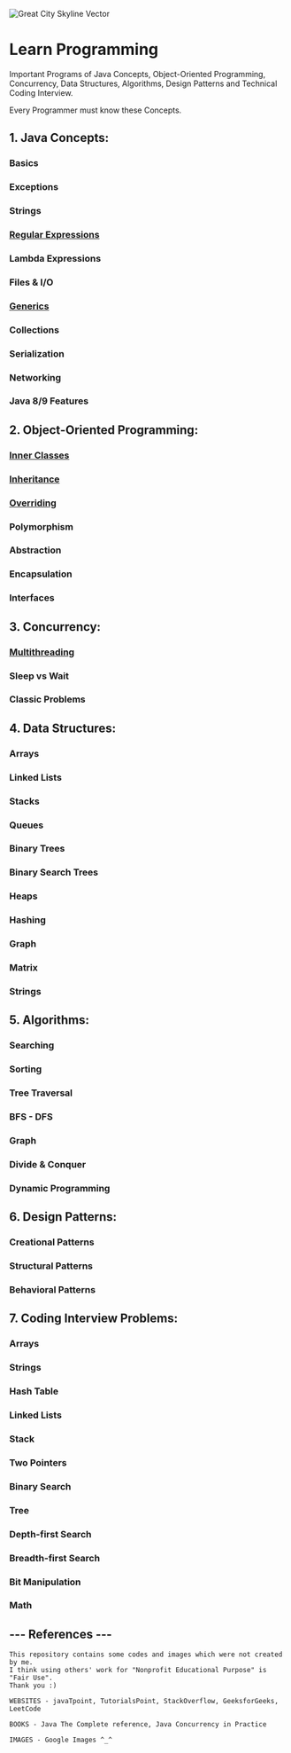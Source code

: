 ![Great City Skyline Vector](https://user-images.githubusercontent.com/2780145/33828904-f4f9db84-de93-11e7-87bb-82fe8734ebc2.png)

# Learn Programming

Important Programs of Java Concepts, Object-Oriented Programming, Concurrency, Data Structures, Algorithms, Design Patterns and Technical Coding Interview. 

Every Programmer must know these Concepts.

## 1. Java Concepts:

### Basics

### Exceptions

### Strings

### [Regular Expressions](Java-Concepts/regex)

### Lambda Expressions

### Files & I/O

### [Generics](Java-Concepts/generics)

### Collections

### Serialization

### Networking

### Java 8/9 Features

## 2. Object-Oriented Programming:

### [Inner Classes](Object-Oriented-Programming/inner_class)

### [Inheritance](Object-Oriented-Programming/inheritance)

### [Overriding](Object-Oriented-Programming/overriding)

### Polymorphism

### Abstraction

### Encapsulation

### Interfaces

## 3. Concurrency:

### [Multithreading](Concurrency/multithreading)

### Sleep vs Wait

### Classic Problems

## 4. Data Structures:

### Arrays

### Linked Lists

### Stacks

### Queues

### Binary Trees

### Binary Search Trees

### Heaps

### Hashing

### Graph

### Matrix

### Strings

## 5. Algorithms:

### Searching

### Sorting

### Tree Traversal

### BFS - DFS

### Graph

### Divide & Conquer

### Dynamic Programming

## 6. Design Patterns:

### Creational Patterns

### Structural Patterns

### Behavioral Patterns

## 7. Coding Interview Problems:

### Arrays

### Strings

### Hash Table

### Linked Lists

### Stack

### Two Pointers

### Binary Search

### Tree

### Depth-first Search

### Breadth-first Search

### Bit Manipulation

### Math

--- References ---
--------

    This repository contains some codes and images which were not created by me.
    I think using others' work for "Nonprofit Educational Purpose" is "Fair Use".
    Thank you :)
    
    WEBSITES - javaTpoint, TutorialsPoint, StackOverflow, GeeksforGeeks, LeetCode

    BOOKS - Java The Complete reference, Java Concurrency in Practice
    
    IMAGES - Google Images ^_^

